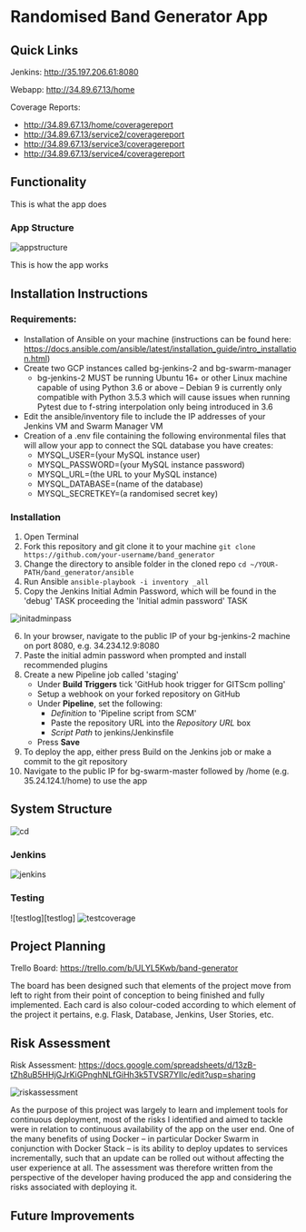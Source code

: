# Randomised Band Generator App

## Quick Links
Jenkins: http://35.197.206.61:8080

Webapp: http://34.89.67.13/home

Coverage Reports:
- http://34.89.67.13/home/coveragereport
- http://34.89.67.13/service2/coveragereport
- http://34.89.67.13/service3/coveragereport
- http://34.89.67.13/service4/coveragereport

## Functionality
This is what the app does

### App Structure
![appstructure][appstructure]

This is how the app works

## Installation Instructions
### Requirements:
* Installation of Ansible on your machine (instructions can be found here: https://docs.ansible.com/ansible/latest/installation_guide/intro_installation.html)
* Create two GCP instances called bg-jenkins-2 and bg-swarm-manager
   * bg-jenkins-2 MUST be running Ubuntu 16+ or other Linux machine capable of using Python 3.6 or above – Debian 9 is currently only compatible with Python 3.5.3 which will cause issues when running Pytest due to f-string interpolation only being introduced in 3.6
* Edit the ansible/inventory file to include the IP addresses of your Jenkins VM and Swarm Manager VM
* Creation of a .env file containing the following environmental files that will allow your app to connect the SQL database you have creates:
   * MYSQL_USER=(your MySQL instance user)
   * MYSQL_PASSWORD=(your MySQL instance password)
   * MYSQL_URL=(the URL to your MySQL instance)
   * MYSQL_DATABASE=(name of the database)
   * MYSQL_SECRETKEY=(a randomised secret key)

### Installation
1. Open Terminal
2. Fork this repository and git clone it to your machine `git clone https://github.com/your-username/band_generator`
3. Change the directory to ansible folder in the cloned repo `cd ~/YOUR-PATH/band_generator/ansible`
4. Run Ansible `ansible-playbook -i inventory _all`
5. Copy the Jenkins Initial Admin Password, which will be found in the 'debug' TASK proceeding the 'Initial admin password' TASK

![initadminpass][initadminpass]

6. In your browser, navigate to the public IP of your bg-jenkins-2 machine on port 8080, e.g. 34.234.12.9:8080
7. Paste the initial admin password when prompted and install recommended plugins
8. Create a new Pipeline job called 'staging' 
   * Under **Build Triggers** tick 'GitHub hook trigger for GITScm polling'
   * Setup a webhook on your forked repository on GitHub
   * Under **Pipeline**, set the following:
      * *Definition* to 'Pipeline script from SCM'
      * Paste the repository URL into the *Repository URL* box
      * *Script Path* to jenkins/Jenkinsfile
   * Press **Save**
9. To deploy the app, either press Build on the Jenkins job or make a commit to the git repository
10. Navigate to the public IP for bg-swarm-master followed by /home (e.g. 35.24.124.1/home) to use the app

## System Structure
![cd][cd]

### Jenkins
![jenkins][jenkins]

### Testing
![testlog][testlog]
![testcoverage][testcoverage]

## Project Planning
Trello Board: https://trello.com/b/ULYL5Kwb/band-generator

The board has been designed such that elements of the project move from left to right from their point of conception to being finished and fully implemented. Each card is also colour-coded according to which element of the project it pertains, e.g. Flask, Database, Jenkins, User Stories, etc.


## Risk Assessment
Risk Assessment: https://docs.google.com/spreadsheets/d/13zB-tZh8uB5HHjGJrKiGPnghNLfGiHh3k5TVSR7YIIc/edit?usp=sharing

![riskassessment][riskassessment]

As the purpose of this project was largely to learn and implement tools for continuous deployment, most of the risks I identified and aimed to tackle were in relation to continuous availability of the app on the user end. One of the many benefits of using Docker – in particular Docker Swarm in conjunction with Docker Stack – is its ability to deploy updates to services incrementally, such that an update can be rolled out without affecting the user experience at all. The assessment was therefore written from the perspective of the developer having produced the app and considering the risks associated with deploying it.

## Future Improvements

[appstructure]: https://i.imgur.com/SJFN8R0.png
[jenkins]: https://i.imgur.com/27WGWMm.png
[riskassessment]: https://i.imgur.com/jAQ9cS5.png
[gui]: https://i.imgur.com/aNbbWGP.png
[cd]: https://i.imgur.com/nIAf4pX.png
[testcoverage]: https://i.imgur.com/J23nSPD.png
[initadminpass]: https://i.imgur.com/AWA5LRF.png
